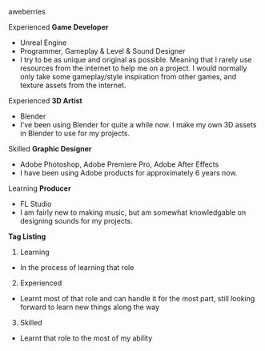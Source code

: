 aweberries

Experienced **Game Developer**
- Unreal Engine
- Programmer, Gameplay & Level & Sound Designer
- I try to be as unique and original as possible. Meaning that I rarely use resources from the internet to help me on a project. I would normally only take some gameplay/style inspiration from other games, and texture assets from the internet.

Experienced **3D Artist**
- Blender
- I've been using Blender for quite a while now. I make my own 3D assets in Blender to use for my projects.

Skilled **Graphic Designer**
- Adobe Photoshop, Adobe Premiere Pro, Adobe After Effects
- I have been using Adobe products for approximately 6 years now.

Learning **Producer**
- FL Studio
- I am fairly new to making music, but am somewhat knowledgable on designing sounds for my projects.

**Tag Listing**
1. Learning
- In the process of learning that role
2. Experienced
- Learnt most of that role and can handle it for the most part, still looking forward to learn new things along the way
3. Skilled
- Learnt that role to the most of my ability
